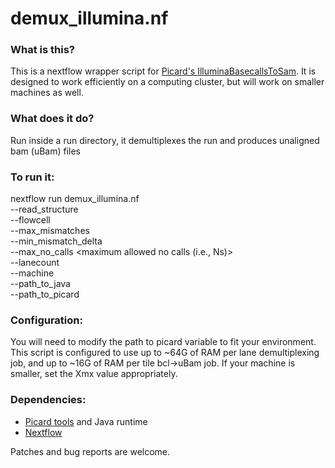 demux_illumina.nf
=======================

### What is this?
This is a nextflow wrapper script for [Picard's IlluminaBasecallsToSam](https://broadinstitute.github.io/picard/javadoc/picard/picard/illumina/IlluminaBasecallsToSam.html).
It is designed to work efficiently on a computing cluster, but will work on smaller machines as well.

### What does it do?
Run inside a run directory, it demultiplexes the run and produces unaligned bam (uBam) files

### To run it:
nextflow run demux_illumina.nf \
    --read_structure <read structure> \
    --flowcell <flowcell name> \
    --max_mismatches <maximum allowed mismatches> \
    --min_mismatch_delta <minimum distance to next closest barcode> \
    --max_no_calls <maximum allowed no calls (i.e., Ns)> \
    --lanecount <number of lanes> \
    --machine <sequencing machine> \
    --path_to_java <path to java> \
    --path_to_picard <path to picard>

### Configuration:
You will need to modify the path to picard variable to fit your environment.
This script is configured to use up to ~64G of RAM per lane demultiplexing job, and up to ~16G of RAM per tile bcl->uBam job.
If your machine is smaller, set the Xmx value appropriately.

### Dependencies:
- [Picard tools](https://broadinstitute.github.io/picard/) and Java runtime
- [Nextflow](https://www.nextflow.io/docs/latest/getstarted.html)

Patches and bug reports are welcome.
